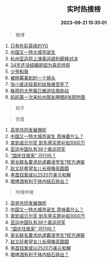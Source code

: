 <div align="center"><h2>实时热搜榜</h2><h4>2023-09-21 15:35:01</h4></div>

> 微博  

1. [只有朴彩英续约YG](https://s.weibo.com/weibo?q=%23%E5%8F%AA%E6%9C%89%E6%9C%B4%E5%BD%A9%E8%8B%B1%E7%BB%AD%E7%BA%A6YG%23&t=31&band_rank=1&Refer=top)<br />
2. [中国又一特大城市诞生](https://s.weibo.com/weibo?q=%23%E4%B8%AD%E5%9B%BD%E5%8F%88%E4%B8%80%E7%89%B9%E5%A4%A7%E5%9F%8E%E5%B8%82%E8%AF%9E%E7%94%9F%23&t=31&band_rank=2&Refer=top)<br />
3. [杭州亚运将上演奥运级别巅峰对决](https://s.weibo.com/weibo?q=%23%E6%9D%AD%E5%B7%9E%E4%BA%9A%E8%BF%90%E5%B0%86%E4%B8%8A%E6%BC%94%E5%A5%A5%E8%BF%90%E7%BA%A7%E5%88%AB%E5%B7%85%E5%B3%B0%E5%AF%B9%E5%86%B3%23&t=31&band_rank=3&Refer=top)<br />
4. [34岁还没结婚是因为喜欢帅哥](https://s.weibo.com/weibo?q=34%E5%B2%81%E8%BF%98%E6%B2%A1%E7%BB%93%E5%A9%9A%E6%98%AF%E5%9B%A0%E4%B8%BA%E5%96%9C%E6%AC%A2%E5%B8%85%E5%93%A5&t=31&band_rank=4&Refer=top)<br />
5. [少爷和我](https://s.weibo.com/weibo?q=%E5%B0%91%E7%88%B7%E5%92%8C%E6%88%91&t=31&band_rank=5&Refer=top)<br />
6. [被杨幂美到的一个镜头](https://s.weibo.com/weibo?q=%23%E8%A2%AB%E6%9D%A8%E5%B9%82%E7%BE%8E%E5%88%B0%E7%9A%84%E4%B8%80%E4%B8%AA%E9%95%9C%E5%A4%B4%23&t=31&band_rank=6&Refer=top)<br />
7. [张小斐这段真的给我难受死了](https://s.weibo.com/weibo?q=%23%E5%BC%A0%E5%B0%8F%E6%96%90%E8%BF%99%E6%AE%B5%E7%9C%9F%E7%9A%84%E7%BB%99%E6%88%91%E9%9A%BE%E5%8F%97%E6%AD%BB%E4%BA%86%23&t=31&band_rank=7&Refer=top)<br />
8. [躲雨的大熊猫已被送往救助站](https://s.weibo.com/weibo?q=%23%E8%BA%B2%E9%9B%A8%E7%9A%84%E5%A4%A7%E7%86%8A%E7%8C%AB%E5%B7%B2%E8%A2%AB%E9%80%81%E5%BE%80%E6%95%91%E5%8A%A9%E7%AB%99%23&t=31&band_rank=8&Refer=top)<br />
9. [妈妈第一次来杭州朋友圈晒8张厕所图](https://s.weibo.com/weibo?q=%23%E5%A6%88%E5%A6%88%E7%AC%AC%E4%B8%80%E6%AC%A1%E6%9D%A5%E6%9D%AD%E5%B7%9E%E6%9C%8B%E5%8F%8B%E5%9C%88%E6%99%928%E5%BC%A0%E5%8E%95%E6%89%80%E5%9B%BE%23&t=31&band_rank=9&Refer=top)<br />

> 知乎  


> 百度  

1. [高举共同发展旗帜](https://www.baidu.com/s?wd=%E9%AB%98%E4%B8%BE%E5%85%B1%E5%90%8C%E5%8F%91%E5%B1%95%E6%97%97%E5%B8%9C&sa=fyb_news&rsv_dl=fyb_news)<br />
2. [中国又一特大城市诞生 意味着什么？](https://www.baidu.com/s?wd=%E4%B8%AD%E5%9B%BD%E5%8F%88%E4%B8%80%E7%89%B9%E5%A4%A7%E5%9F%8E%E5%B8%82%E8%AF%9E%E7%94%9F+%E6%84%8F%E5%91%B3%E7%9D%80%E4%BB%80%E4%B9%88%EF%BC%9F&sa=fyb_news&rsv_dl=fyb_news)<br />
3. [拿到诺贝尔奖 到东莞买房补贴1000万](https://www.baidu.com/s?wd=%E6%8B%BF%E5%88%B0%E8%AF%BA%E8%B4%9D%E5%B0%94%E5%A5%96+%E5%88%B0%E4%B8%9C%E8%8E%9E%E4%B9%B0%E6%88%BF%E8%A1%A5%E8%B4%B41000%E4%B8%87&sa=fyb_news&rsv_dl=fyb_news)<br />
4. [亚运中国队有36个奥运冠军](https://www.baidu.com/s?wd=%E4%BA%9A%E8%BF%90%E4%B8%AD%E5%9B%BD%E9%98%9F%E6%9C%8936%E4%B8%AA%E5%A5%A5%E8%BF%90%E5%86%A0%E5%86%9B&sa=fyb_news&rsv_dl=fyb_news)<br />
5. [“国庆住我家” 可行吗？](https://www.baidu.com/s?wd=%E2%80%9C%E5%9B%BD%E5%BA%86%E4%BD%8F%E6%88%91%E5%AE%B6%E2%80%9D+%E5%8F%AF%E8%A1%8C%E5%90%97%EF%BC%9F&sa=fyb_news&rsv_dl=fyb_news)<br />
6. [家长联名要求劝退霸凌学生?校方通报](https://www.baidu.com/s?wd=%E5%AE%B6%E9%95%BF%E8%81%94%E5%90%8D%E8%A6%81%E6%B1%82%E5%8A%9D%E9%80%80%E9%9C%B8%E5%87%8C%E5%AD%A6%E7%94%9F%3F%E6%A0%A1%E6%96%B9%E9%80%9A%E6%8A%A5&sa=fyb_news&rsv_dl=fyb_news)<br />
7. [赵又廷希望女儿长得像高圆圆](https://www.baidu.com/s?wd=%E8%B5%B5%E5%8F%88%E5%BB%B7%E5%B8%8C%E6%9C%9B%E5%A5%B3%E5%84%BF%E9%95%BF%E5%BE%97%E5%83%8F%E9%AB%98%E5%9C%86%E5%9C%86&sa=fyb_news&rsv_dl=fyb_news)<br />
8. [李昌钰案或以2520万美元和解](https://www.baidu.com/s?wd=%E6%9D%8E%E6%98%8C%E9%92%B0%E6%A1%88%E6%88%96%E4%BB%A52520%E4%B8%87%E7%BE%8E%E5%85%83%E5%92%8C%E8%A7%A3&sa=fyb_news&rsv_dl=fyb_news)<br />
9. [喝啤酒有利于体内结石排出？](https://www.baidu.com/s?wd=%E5%96%9D%E5%95%A4%E9%85%92%E6%9C%89%E5%88%A9%E4%BA%8E%E4%BD%93%E5%86%85%E7%BB%93%E7%9F%B3%E6%8E%92%E5%87%BA%EF%BC%9F&sa=fyb_news&rsv_dl=fyb_news)<br />

> 哔哩哔哩  

1. [高举共同发展旗帜](https://www.baidu.com/s?wd=%E9%AB%98%E4%B8%BE%E5%85%B1%E5%90%8C%E5%8F%91%E5%B1%95%E6%97%97%E5%B8%9C&sa=fyb_news&rsv_dl=fyb_news)<br />
2. [中国又一特大城市诞生 意味着什么？](https://www.baidu.com/s?wd=%E4%B8%AD%E5%9B%BD%E5%8F%88%E4%B8%80%E7%89%B9%E5%A4%A7%E5%9F%8E%E5%B8%82%E8%AF%9E%E7%94%9F+%E6%84%8F%E5%91%B3%E7%9D%80%E4%BB%80%E4%B9%88%EF%BC%9F&sa=fyb_news&rsv_dl=fyb_news)<br />
3. [拿到诺贝尔奖 到东莞买房补贴1000万](https://www.baidu.com/s?wd=%E6%8B%BF%E5%88%B0%E8%AF%BA%E8%B4%9D%E5%B0%94%E5%A5%96+%E5%88%B0%E4%B8%9C%E8%8E%9E%E4%B9%B0%E6%88%BF%E8%A1%A5%E8%B4%B41000%E4%B8%87&sa=fyb_news&rsv_dl=fyb_news)<br />
4. [亚运中国队有36个奥运冠军](https://www.baidu.com/s?wd=%E4%BA%9A%E8%BF%90%E4%B8%AD%E5%9B%BD%E9%98%9F%E6%9C%8936%E4%B8%AA%E5%A5%A5%E8%BF%90%E5%86%A0%E5%86%9B&sa=fyb_news&rsv_dl=fyb_news)<br />
5. [“国庆住我家” 可行吗？](https://www.baidu.com/s?wd=%E2%80%9C%E5%9B%BD%E5%BA%86%E4%BD%8F%E6%88%91%E5%AE%B6%E2%80%9D+%E5%8F%AF%E8%A1%8C%E5%90%97%EF%BC%9F&sa=fyb_news&rsv_dl=fyb_news)<br />
6. [家长联名要求劝退霸凌学生?校方通报](https://www.baidu.com/s?wd=%E5%AE%B6%E9%95%BF%E8%81%94%E5%90%8D%E8%A6%81%E6%B1%82%E5%8A%9D%E9%80%80%E9%9C%B8%E5%87%8C%E5%AD%A6%E7%94%9F%3F%E6%A0%A1%E6%96%B9%E9%80%9A%E6%8A%A5&sa=fyb_news&rsv_dl=fyb_news)<br />
7. [赵又廷希望女儿长得像高圆圆](https://www.baidu.com/s?wd=%E8%B5%B5%E5%8F%88%E5%BB%B7%E5%B8%8C%E6%9C%9B%E5%A5%B3%E5%84%BF%E9%95%BF%E5%BE%97%E5%83%8F%E9%AB%98%E5%9C%86%E5%9C%86&sa=fyb_news&rsv_dl=fyb_news)<br />
8. [李昌钰案或以2520万美元和解](https://www.baidu.com/s?wd=%E6%9D%8E%E6%98%8C%E9%92%B0%E6%A1%88%E6%88%96%E4%BB%A52520%E4%B8%87%E7%BE%8E%E5%85%83%E5%92%8C%E8%A7%A3&sa=fyb_news&rsv_dl=fyb_news)<br />
9. [喝啤酒有利于体内结石排出？](https://www.baidu.com/s?wd=%E5%96%9D%E5%95%A4%E9%85%92%E6%9C%89%E5%88%A9%E4%BA%8E%E4%BD%93%E5%86%85%E7%BB%93%E7%9F%B3%E6%8E%92%E5%87%BA%EF%BC%9F&sa=fyb_news&rsv_dl=fyb_news)<br />

